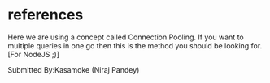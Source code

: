 # references

Here we are using a concept called Connection Pooling.
If you want to multiple queries in one go then this is the method you should be looking for.
[For NodeJS ;)]

Submitted By:Kasamoke (Niraj Pandey)
